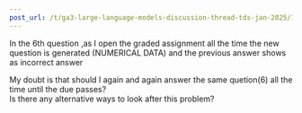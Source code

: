 ```yaml
---
post_url: /t/ga3-large-language-models-discussion-thread-tds-jan-2025/163247/39
---
```

In the 6th question ,as I open the graded assignment all the time the new question is generated (NUMERICAL DATA) and the previous answer shows as incorrect answer

My doubt is that should I again and again answer the same quetion(6) all the time until the due passes?  
Is there any alternative ways to look after this problem?